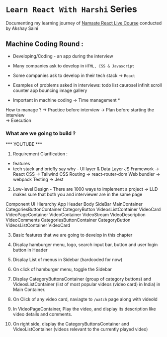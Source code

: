 # `Learn React With Harshi` Series 
   Documenting my learning journey of [Namaste React Live Course](https://learn.namastedev.com/) conducted by Akshay Saini
   

## Machine Coding Round : 

- Developing/Coding -  an app during the interview 

- Many companies ask to develop in `HTML, CSS & Javascript`

- Some companies ask to develop in their tech stack -> `React`

- Examples of problems asked in interviews:
todo list 
caurosel
infinit scroll
counter app
bouncing
image gallery

* Important in machine coding -> Time management *

How to manage ? 
-> Practice before interview 
-> Plan before starting the interview  
-> Execution 

### What are we going to build ? 

*** YOUTUBE *** 

1. Requirement Clarification : 
- features 
- tech stack and briefly say why - UI layer & Data Layer 
JS Framework -> React 
CSS -> Tailwind CSS
Routing -> react-router-dom
Web bundler -> webpack 
Testing -> Jest 


2. Low-level Design - There are 1000 ways to implement a project -> LLD makes sure that both you and interviewer are in the same page 

Component UI Hierarchy 
App
  Header 
  Body 
    SideBar
    MainContainer 
      CategoriesButtonContainer
        CategoryButton
      VideosListContainer
        VideoCard
    VideoPageContainer
      VideoContainer 
        VideoStream
        VideoDescription 
        VideoComments
      CategoriesButtonContainer
        CategoryButton
      VideosListContainer
        VideoCard


3. Basic features that we are going to develop in this chapter 

1. Display hamburger menu, logo, search input bar, button and user login button in Header 

2. Display List of menus in Sidebar (hardcoded for now)

3. On click of hamburger menu, toggle the Sidebar

4. Display CategoryButtonsContainer (group of category buttons) and VideosListContainer (list of most popular videos (video card) in India) in Main Container.

5. On Click of any video card, naviagte to `/watch` page along with videoId

6. In VideoPageContainer, Play the video, and display its description like video details and comments. 

7. On right side, display the CategoryButtonsContainer and VideoListContainer (videos relevant to the currently played video)






